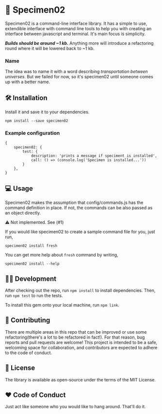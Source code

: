 # 	🕋 Specimen02


Specimen02 is a command-line interface library. It has a simple to use, extendible interface with command line tools to help you with creating an interface between javascript and terminal. It's main focus is simplicity.

***Builds should be around ~1 kb.*** Anything more will introduce a refactoring round where it will be lowered back to ~1 kb.

### Name
The idea was to name it with a word describing *transportation between universes*. But we failed for now, so it's specimen02 until someone comes up with a better name.

## 🛠 Installation

Install it and save it to your dependencies.

```npm install --save specimen02```

### Example configuration

```
{
	specimen02: {
		test: {
			description: 'prints a message if speciment is installed',
			call: () => (console.log('Specimen is installed...'))
		}
	},
}
````

## 💻 Usage

Specimen02 makes the assumption that config/commands.js has the command definition in place. If not, the commands can be also passed as an object directly. 

⚠️ Not implemented. See (#1)

If you would like specimen02 to create a sample command file for you, just run,

```specimen02 install fresh```

You can get more help about ```fresh``` command by writing,

```specimen02 install --help```

## 👨‍💻 Development
After checking out the repo, run ```npm install``` to install dependencies. Then, run ```npm test``` to run the tests. 

To install this gem onto your local machine, run ```npm link```.

## 🤲 Contributing
There are multiple areas in this repo that can be improved or use some refactoring(there's a lot to be refactored in fact!). For that reason, bug reports and pull requests are welcome! This project is intended to be a safe, welcoming space for collaboration, and contributors are expected to adhere to the code of conduct.

## 🔖 License
The library is available as open-source under the terms of the MIT License.

## ❤️ Code of Conduct
Just act like someone who you would like to hang around. That'll do it.